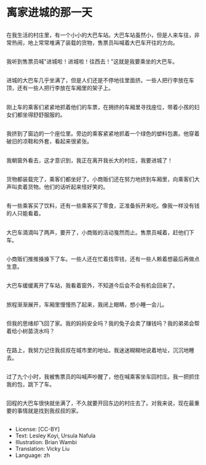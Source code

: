 # 离家进城的那一天

##
在我生活的村庄里，有一个小小的大巴车站。大巴车站虽然小，但是人来车往，非常热闹，地上常常堆满了装载的货物，售票员叫喊着大巴车开往的方向。

##
我听到售票员喊"进城啦！进城啦！往西去！"这就是我要乘坐的大巴车。

##
进城的大巴车几乎坐满了，但是人们还是不停地往里面挤。一些人把行李放在车顶，还有一些人把行李放在车厢里的架子上。

##
刚上车的乘客们紧紧地抓着他们的车票，在拥挤的车厢里寻找座位，带着小孩的妇女们都坐得舒舒服服的。

##
我挤到了窗边的一个座位里。旁边的乘客紧紧地抓着一个绿色的塑料包裹。他穿着破旧的凉鞋和外套，看起来很紧张。

##
我朝窗外看去，这才意识到，我正在离开我长大的村庄，我要进城了！

##
货物都装载完了，乘客们都坐好了。小商贩们还在努力地挤到车厢里，向乘客们大声叫卖着货物。他们的话听起来怪好笑的。

##
有一些乘客买了饮料，还有一些乘客买了零食，正准备拆开来吃。像我一样没有钱的人只能看着。

##
大巴车滴滴叫了两声，要开了，小商贩的活动戛然而止。售票员喊着，赶他们下车。

##
小商贩们推推搡搡下了车。一些人还在忙着找零钱，还有一些人赖着想最后再做点生意。

##
大巴车缓缓离开了车站，我看着窗外，不知道今后会不会有机会回来了。

##
旅程渐渐展开，车厢里慢慢热了起来，我闭上眼睛，想小睡一会儿。

##
但我的思绪却飞回了家。我的妈妈安全吗？我的兔子会卖了赚钱吗？我的弟弟会帮着给小树苗浇水吗？

##
在路上，我努力记住我叔叔在城市里的地址。我迷迷糊糊地说着地址，沉沉地睡去。

##
过了九个小时，我被售票员的叫喊声吵醒了，他在喊乘客坐车回村庄。我一把抓住我的包，跳下了车。

##
回程的大巴车很快就坐满了，不久就要开回东边的村庄去了。对我来说，现在最重要的事情就是找到我叔叔的家。

##
* License: [CC-BY]
* Text: Lesley Koyi, Ursula Nafula
* Illustration: Brian Wambi
* Translation: Vicky Liu
* Language: zh

